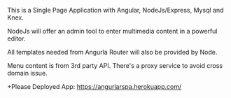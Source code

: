 This is a Single Page Application with Angular, NodeJs/Express, Mysql and Knex. 

NodeJs will offer an admin tool to enter multimedia content in a powerful editor. 

All templates needed from Angurla Router will also be provided by Node.

Menu content is from 3rd party API.  There's a proxy service to avoid cross domain issue.

 
 +Please Deployed App: https://angurlarspa.herokuapp.com/


